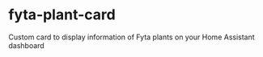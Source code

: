 # fyta-plant-card
Custom card to display information of Fyta plants on your Home Assistant dashboard
